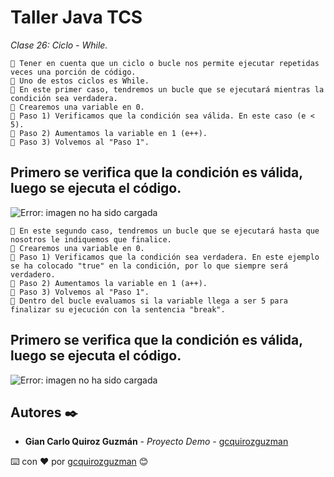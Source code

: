 # Taller Java TCS

_Clase 26: Ciclo - While._

```
📢 Tener en cuenta que un ciclo o bucle nos permite ejecutar repetidas veces una porción de código.
📢 Uno de estos ciclos es While.
📢 En este primer caso, tendremos un bucle que se ejecutará mientras la condición sea verdadera.
📢 Crearemos una variable en 0. 
📢 Paso 1) Verificamos que la condición sea válida. En este caso (e < 5).
📢 Paso 2) Aumentamos la variable en 1 (e++).
📢 Paso 3) Volvemos al "Paso 1".
```

## Primero se verifica que la condición es válida, luego se ejecuta el código.

![Error: imagen no ha sido cargada](https://github.com/gcquirozguzman/java-tcs-202001/blob/Clase-26/imagenes/pagina_26_2.png)

```
📢 En este segundo caso, tendremos un bucle que se ejecutará hasta que nosotros le indiquemos que finalice.
📢 Crearemos una variable en 0. 
📢 Paso 1) Verificamos que la condición sea verdadera. En este ejemplo se ha colocado "true" en la condición, por lo que siempre será verdadero.
📢 Paso 2) Aumentamos la variable en 1 (a++). 
📢 Paso 3) Volvemos al "Paso 1".
📢 Dentro del bucle evaluamos si la variable llega a ser 5 para finalizar su ejecución con la sentencia "break".
```

## Primero se verifica que la condición es válida, luego se ejecuta el código.

![Error: imagen no ha sido cargada](https://github.com/gcquirozguzman/java-tcs-202001/blob/Clase-26/imagenes/pagina_26_1.png)

## Autores ✒️

* **Gian Carlo Quiroz Guzmán** - *Proyecto Demo* - [gcquirozguzman](https://github.com/gcquirozguzman)



⌨️ con ❤️ por [gcquirozguzman](https://github.com/gcquirozguzman) 😊
